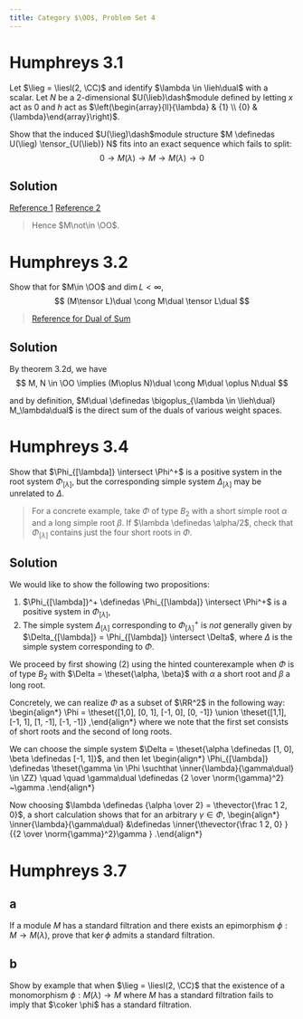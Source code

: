 ```yaml
---
title: Category $\OO$, Problem Set 4
---
```


# Humphreys 3.1
Let $\lieg = \liesl(2, \CC)$ and identify $\lambda \in \lieh\dual$ with a scalar.
Let $N$ be a 2-dimensional $U(\lieb)\dash$module defined by letting $x$ act as $0$ and $h$ act as $\left(\begin{array}{ll}{\lambda} & {1} \\ {0} & {\lambda}\end{array}\right)$.

Show that the induced $U(\lieg)\dash$module structure $M \definedas U(\lieg) \tensor_{U(\lieb)} N$ fits into an exact sequence which fails to split:
$$
0 \to M(\lambda) \to M \to M(\lambda) \to 0
$$

## Solution

[Reference 1](https://math.stackexchange.com/questions/2272891/extension-of-dual-verma-module/2273008#2273008)
[Reference 2](https://aip.scitation.org/doi/full/10.1063/1.5121236)

> Hence $M\not\in \OO$.

# Humphreys 3.2

Show that for $M\in \OO$ and $\dim L < \infty$,
$$
(M\tensor L)\dual \cong M\dual \tensor L\dual
$$

> [Reference for Dual of Sum](https://mathoverflow.net/questions/56255/duals-and-tensor-products)

## Solution

By theorem 3.2d, we have
$$
M, N \in \OO \implies (M\oplus N)\dual \cong M\dual \oplus N\dual
$$

and by definition, $M\dual \definedas \bigoplus_{\lambda \in \lieh\dual} M_\lambda\dual$ is the direct sum of the duals of various weight spaces.


# Humphreys 3.4

Show that $\Phi_{[\lambda]} \intersect \Phi^+$ is a positive system in the root system $\Phi_{[\lambda]}$, but the corresponding simple system $\Delta_{[\lambda]}$ may be unrelated to $\Delta$.

> For a concrete example, take $\Phi$ of type $B_2$ with a short simple root $\alpha$ and a long simple root $\beta$.
> If $\lambda \definedas \alpha/2$, check that $\Phi_{[\lambda]}$ contains just the four short roots in $\Phi$.

## Solution

We would like to show the following two propositions:

1. $\Phi_{[\lambda]}^+ \definedas \Phi_{[\lambda]} \intersect \Phi^+$ is a positive system in $\Phi_{[\lambda]}$,
2. The simple system $\Delta_{[\lambda]}$ corresponding to $\Phi_{[\lambda]}^+$ is *not* generally given by $\Delta_{[\lambda]} = \Phi_{[\lambda]} \intersect \Delta$, where $\Delta$ is the simple system corresponding to $\Phi$.

We proceed by first showing (2) using the hinted counterexample when $\Phi$ is of type $B_2$ with $\Delta = \theset{\alpha, \beta}$ with $\alpha$ a short root and $\beta$ a long root.

Concretely, we can realize $\Phi$ as a subset of $\RR^2$ in the following way:
\begin{align*}
\Phi = \theset{[1,0], [0, 1], [-1, 0], [0, -1]} \union \theset{[1,1], [-1, 1], [1, -1], [-1, -1]}
,\end{align*}
where we note that the first set consists of short roots and the second of long roots.

We can choose the simple system $\Delta = \theset{\alpha \definedas [1, 0], \beta \definedas [-1, 1]}$, and then let
\begin{align*}
\Phi_{[\lambda]} \definedas \theset{\gamma \in \Phi \suchthat \inner{\lambda}{\gamma\dual} \in \ZZ} \quad \quad \gamma\dual \definedas {2 \over \norm{\gamma}^2} ~\gamma
.\end{align*}

Now choosing $\lambda \definedas {\alpha \over 2} = \thevector{\frac 1 2, 0}$, a short calculation shows that for an arbitrary $\gamma \in \Phi$,
\begin{align*}
\inner{\lambda}{\gamma\dual}
&\definedas \inner{\thevector{\frac 1 2, 0} }{{2 \over \norm{\gamma}^2}\gamma }
.\end{align*}


# Humphreys 3.7

## a

If a module $M$ has a standard filtration and there exists an epimorphism $\phi: M\to M(\lambda)$, prove that $\ker \phi$ admits a standard filtration.

## b

Show by example that when $\lieg = \liesl(2, \CC)$ that the existence of a monomorphism $\phi: M(\lambda) \to M$ where $M$ has a standard filtration fails to imply that $\coker \phi$ has a standard filtration.

